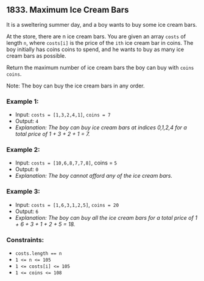 ## 1833. Maximum Ice Cream Bars

It is a sweltering summer day, and a boy wants to buy some ice cream bars.

At the store, there are n ice cream bars. You are given an array `costs` of
length `n`, where `costs[i]` is the price of the `ith` ice cream bar in coins.
The boy initially has coins coins to spend, and he wants to buy as many
ice cream bars as possible.

Return the maximum number of ice cream bars the boy can buy with `coins` `coins`.

Note: The boy can buy the ice cream bars in any order.

### Example 1:
-   Input: `costs = [1,3,2,4,1]`, `coins = 7`
-   Output: `4`
-   _Explanation: The boy can buy ice cream bars at indices 0,1,2,4 for a total price of 1 + 3 + 2 + 1 = 7._

### Example 2:
-   Input: `costs = [10,6,8,7,7,8]`, coins = `5`
-   Output: `0`
-   _Explanation: The boy cannot afford any of the ice cream bars._

### Example 3:
-   Input: `costs = [1,6,3,1,2,5]`, `coins = 20`
-   Output: `6`
-   _Explanation: The boy can buy all the ice cream bars for a total price of 1 + 6 + 3 + 1 + 2 + 5 = 18._

### Constraints:
-   `costs.length == n`
-   `1 <= n <= 105`
-   `1 <= costs[i] <= 105`
-   `1 <= coins <= 108`